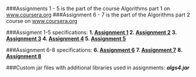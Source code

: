 ###Assignments 1 - 5 is the part of the course Algorithms part 1 on www.coursera.org
###Assignment 6 - 7 is the part of the Algorithms part 2 course on www.coursera.org

###Assigment 1-5 specifications:
**1. [Assignment 1](http://coursera.cs.princeton.edu/algs4/assignments/percolation.html)
2. [Assignment 2](http://coursera.cs.princeton.edu/algs4/assignments/queues.html)
3. [Assignment 3](http://coursera.cs.princeton.edu/algs4/assignments/collinear.html)
4. [Assignment 4](http://coursera.cs.princeton.edu/algs4/assignments/8puzzle.html)
5. [Assignment 5](http://coursera.cs.princeton.edu/algs4/assignments/kdtree.html)**

###Assignment 6-8 specifications:
**6. [Assignment 6](http://coursera.cs.princeton.edu/algs4/assignments/wordnet.html)**
**7. [Assignment 7](http://coursera.cs.princeton.edu/algs4/assignments/seam.html)**
**8. [Assignment 8](http://coursera.cs.princeton.edu/algs4/assignments/baseball.html)**

###Custom jar files with additional libraries used in assignments:
***algs4.jar***

